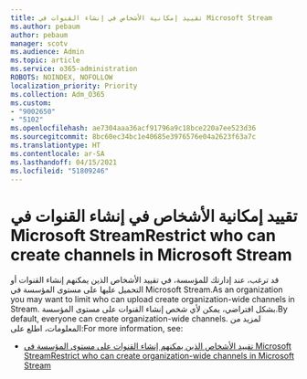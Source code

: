 ```yaml
---
title: تقييد إمكانية الأشخاص في إنشاء القنوات في Microsoft Stream
ms.author: pebaum
author: pebaum
manager: scotv
ms.audience: Admin
ms.topic: article
ms.service: o365-administration
ROBOTS: NOINDEX, NOFOLLOW
localization_priority: Priority
ms.collection: Adm_O365
ms.custom:
- "9002650"
- "5102"
ms.openlocfilehash: ae7304aaa36acf91796a9c18bce220a7ee523d36
ms.sourcegitcommit: 8bc60ec34bc1e40685e3976576e04a2623f63a7c
ms.translationtype: HT
ms.contentlocale: ar-SA
ms.lasthandoff: 04/15/2021
ms.locfileid: "51809246"
---
```

# <a name="restrict-who-can-create-channels-in-microsoft-stream"></a><span data-ttu-id="b6ca4-102">تقييد إمكانية الأشخاص في إنشاء القنوات في Microsoft Stream</span><span class="sxs-lookup"><span data-stu-id="b6ca4-102">Restrict who can create channels in Microsoft Stream</span></span>

<span data-ttu-id="b6ca4-103">قد ترغب، عند إدارتك للمؤسسة، في تقييد الأشخاص الذين يمكنهم إنشاء القنوات أو التحميل عليها على مستوى المؤسسة في Microsoft Stream.</span><span class="sxs-lookup"><span data-stu-id="b6ca4-103">As an organization you may want to limit who can upload create organization-wide channels in Stream.</span></span> <span data-ttu-id="b6ca4-104">بشكل افتراضي، يمكن لأي شخص إنشاء القنوات على مستوى المؤسسة.</span><span class="sxs-lookup"><span data-stu-id="b6ca4-104">By default, everyone can create organization-wide channels.</span></span> <span data-ttu-id="b6ca4-105">لمزيد من المعلومات، اطلع على:</span><span class="sxs-lookup"><span data-stu-id="b6ca4-105">For more information, see:</span></span>

- [<span data-ttu-id="b6ca4-106">تقييد الأشخاص الذين يمكنهم إنشاء القنوات على مستوى المؤسسة في Microsoft Stream</span><span class="sxs-lookup"><span data-stu-id="b6ca4-106">Restrict who can create organization-wide channels in Microsoft Stream</span></span>](https://docs.microsoft.com/stream/restrict-companywide-channels)
